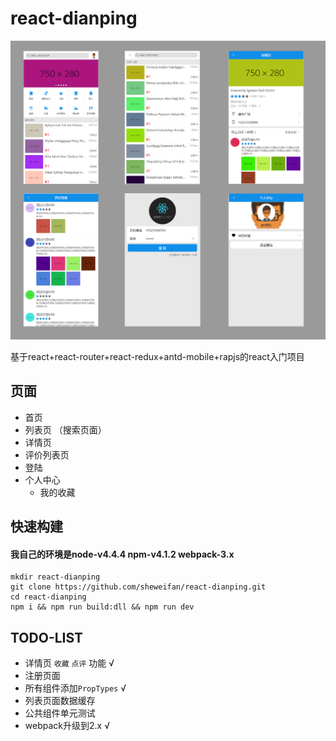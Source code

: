 # react-dianping

![项目总览](https://github.com/sheweifan/react-dianping/raw/dev/readmeFile/overview-2.png "项目总览") 

基于react+react-router+react-redux+antd-mobile+rapjs的react入门项目

## 页面
* 首页
* 列表页 （搜索页面）
* 详情页 
* 评价列表页
* 登陆
* 个人中心
    * 我的收藏

## 快速构建
#### 我自己的环境是node-v4.4.4 npm-v4.1.2 webpack-3.x 

	mkdir react-dianping
	git clone https://github.com/sheweifan/react-dianping.git
	cd react-dianping
	npm i && npm run build:dll && npm run dev

## TODO-LIST
* 详情页 `收藏` `点评` 功能 √
* 注册页面
* 所有组件添加`PropTypes` √
* 列表页面数据缓存
* 公共组件单元测试
* webpack升级到2.x √
